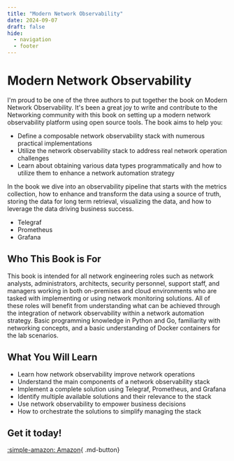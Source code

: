 ```yaml
---
title: "Modern Network Observability"
date: 2024-09-07
draft: false
hide:
  - navigation
  - footer
---
```


# Modern Network Observability

I'm proud to be one of the three authors to put together the book on Modern Network Observability. It's been a great joy to write and contribute to the Networking community with this book on setting up a modern network observability platform using open source tools. The book aims to help you:

- Define a composable network observability stack with numerous practical implementations
- Utilize the network observability stack to address real network operation challenges
- Learn about obtaining various data types programmatically and how to utilize them to enhance a network automation strategy

In the book we dive into an observability pipeline that starts with the metrics collection, how to enhance and transform the data using a source of truth, storing the data for long term retrieval, visualizing the data, and how to leverage the data driving business success.

- Telegraf
- Prometheus
- Grafana

## Who This Book is For

This book is intended for all network engineering roles such as network analysts, administrators, architects, security personnel, support staff, and managers working in both on-premises and cloud environments who are tasked with implementing or using network monitoring solutions. All of these roles will benefit from understanding what can be achieved through the integration of network observability within a network automation strategy. Basic programming knowledge in Python and Go, familiarity with networking concepts, and a basic understanding of Docker containers for the lab scenarios.

## What You Will Learn

- Learn how network observability improve network operations
- Understand the main components of a network observability stack
- Implement a complete solution using Telegraf, Prometheus, and Grafana
- Identify multiple available solutions and their relevance to the stack
- Use network observability to empower business decisions
- How to orchestrate the solutions to simplify managing the stack

## Get it today!

[:simple-amazon: Amazon](https://a.co/d/1SDM5EM){ .md-button}